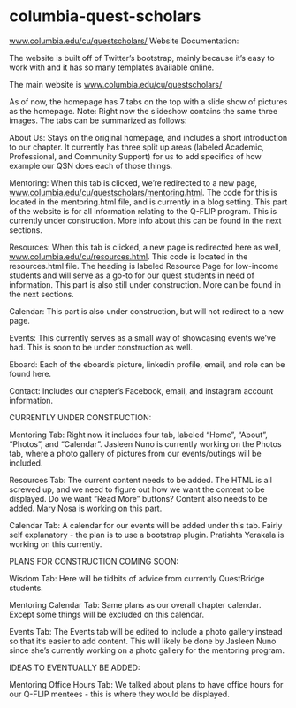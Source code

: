 # columbia-quest-scholars
www.columbia.edu/cu/questscholars/
Website Documentation: 

The website is built off of Twitter’s bootstrap, mainly because it’s easy to work with and it has so many templates available online. 

The main website is www.columbia.edu/cu/questscholars/ 

As of now, the homepage has 7 tabs on the top with a slide show of pictures as the homepage. Note: Right now the slideshow contains the same three images. The tabs can be summarized as follows: 

About Us: Stays on the original homepage, and includes a short introduction to our chapter. It currently has three split up areas (labeled Academic, Professional, and Community Support) for us to add specifics of how example our QSN does each of those things.

Mentoring: When this tab is clicked, we’re redirected to a new page, www.columbia.edu/cu/questscholars/mentoring.html. The code for this is located in the mentoring.html file, and is currently in a blog setting. This part of the website is for all information relating to the Q-FLIP program. This is currently under construction. More info about this can be found in the next sections.

Resources: When this tab is clicked, a new page is redirected here as well, www.columbia.edu/cu/resources.html. This code is located in the resources.html file. The heading is labeled Resource Page for low-income students and will serve as a go-to for our quest students in need of information. This part is also still under construction. More can be found in the next sections.

Calendar: This part is also under construction, but will not redirect to a new page.

Events: This currently serves as a small way of showcasing events we’ve had. This is soon to be under construction as well.

Eboard: Each of the eboard’s picture, linkedin profile, email, and role can be found here. 

Contact: Includes our chapter’s Facebook, email, and instagram account information. 

CURRENTLY UNDER CONSTRUCTION: 

Mentoring Tab: Right now it includes four tab, labeled “Home”, “About”, “Photos”, and “Calendar”. Jasleen Nuno is currently working on the Photos tab, where a photo gallery of pictures from our events/outings will be included. 

Resources Tab: The current content needs to be added. The HTML is all screwed up, and we need to figure out how we want the content to be displayed. Do we want “Read More” buttons? Content also needs to be added. Mary Nosa is working on this part.

Calendar Tab: A calendar for our events will be added under this tab. Fairly self explanatory - the plan is to use a bootstrap plugin. Pratishta Yerakala is working on this currently. 

PLANS FOR CONSTRUCTION COMING SOON:

Wisdom Tab: Here will be tidbits of advice from currently QuestBridge students.

Mentoring Calendar Tab: Same plans as our overall chapter calendar. Except some things will be excluded on this calendar.

Events Tab: The Events tab will be edited to include a photo gallery instead so that it’s easier to add content. This will likely be done by Jasleen Nuno since she’s currently working on a photo gallery for the mentoring program.

IDEAS TO EVENTUALLY BE ADDED:

Mentoring Office Hours Tab: We talked about plans to have office hours for our Q-FLIP mentees - this is where they would be displayed. 


